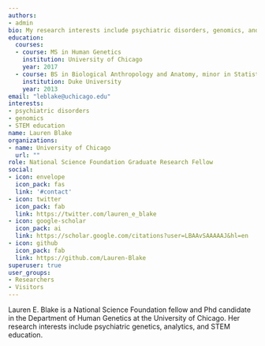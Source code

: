 ```yaml
---
authors:
- admin
bio: My research interests include psychiatric disorders, genomics, and STEM education. 
education:
  courses:
  - course: MS in Human Genetics
    institution: University of Chicago
    year: 2017
  - course: BS in Biological Anthropology and Anatomy, minor in Statistical Science
    institution: Duke University
    year: 2013
email: "leblake@uchicago.edu"
interests:
- psychiatric disorders
- genomics
- STEM education
name: Lauren Blake
organizations:
- name: University of Chicago
  url: ""
role: National Science Foundation Graduate Research Fellow
social:
- icon: envelope
  icon_pack: fas
  link: '#contact'
- icon: twitter
  icon_pack: fab
  link: https://twitter.com/lauren_e_blake
- icon: google-scholar
  icon_pack: ai
  link: https://scholar.google.com/citations?user=LBAAvSAAAAAJ&hl=en
- icon: github
  icon_pack: fab
  link: https://github.com/Lauren-Blake 
superuser: true
user_groups:
- Researchers
- Visitors
---
```


Lauren E. Blake is a National Science Foundation fellow and Phd candidate in the Department of Human Genetics at the University of Chicago. Her research interests include psychiatric genetics, analytics, and STEM education. 

